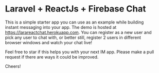 # Laravel + ReactJs + Firebase Chat

This is a simple starter app you can use as an example while building instant messaging into your app. The demo is hosted at https://larareactchat.herokuapp.com. You can register as a new user and pick any user to chat with, or better still, register 2 users in different browser windows and watch your chat live!

Feel free to star if this helps you with your next IM app. Please make a pull request if there are ways it could be improved. 

Cheers!
